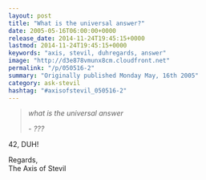 ```yaml
---
layout: post
title: "What is the universal answer?"
date: 2005-05-16T06:00:00+0000
release_date: 2014-11-24T19:45:15+0000
lastmod: 2014-11-24T19:45:15+0000
keywords: "axis, stevil, duhregards, answer"
image: "http://d3e878vmunx8cm.cloudfront.net"
permalink: "/p/050516-2"
summary: "Originally published Monday May, 16th 2005"
category: ask-stevil
hashtag: "#axisofstevil_050516-2"
---
```


> *what is the universal answer*
> 
> *\- ???*

42, DUH!

Regards,  
The Axis of Stevil

